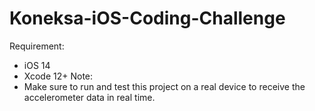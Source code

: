 # Koneksa-iOS-Coding-Challenge

Requirement:
  * iOS 14
  * Xcode 12+
Note:
  * Make sure to run and test this project on a real device to receive the accelerometer data in real time.
